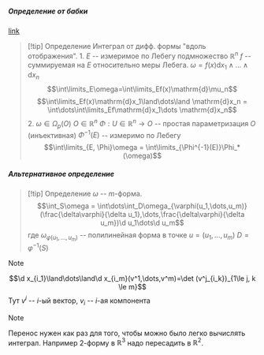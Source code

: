 ##### Определение от бабки
[link](https://www.youtube.com/live/g8uC3KgYg_M?si=Ug5q_RdV0h0cJzbJ&t=9772)
>[!tip] Определение
>Интеграл от дифф. формы "вдоль отображения".
>1.
>$E$ -- измеримое по Лебегу подмножество $\mathbb{R}^n$ 
>$f$ -- суммируемая на $E$ относительно меры Лебега.
>$\omega = f(x)\mathrm{d}x_1\land\dots\land \mathrm{d}x_n$
> $$\int\limits_E\omega=\int\limits_Ef(x)\mathrm{d}\mu_n$$
> $$\int\limits_Ef(x)\mathrm{d}x_1\land\dots\land \mathrm{d}x_n = \int\dots\int\limits_Ef\mathrm{d}x_1\dots \mathrm{d}x_n$$
> 2.
> $\omega\in\Omega_p(O)$
> $O\in\mathbb{R}^n$
> $\Phi : U \in \mathbb{R}^n \rightarrow O$ -- простая параметризация $O$ (инъективная)
> $\Phi^{-1}(E)$ -- измеримо по Лебегу
>$$\int\limits_{E, \Phi}\omega = \int\limits_{\Phi^{-1}(E)}\Phi_*(\omega)$$
##### Альтернативное определение
>[!tip] Определение 
>$\omega$ -- $m$-форма.
>$$\int_S\omega = \int\dots\int_D\omega_{\varphi(u_1,\dots,u_m)}(\frac{\delta\varphi}{\delta u_1},\dots,\frac{\delta\varphi}{\delta u_m})\d u_1\dots\d u_m$$
>где $\omega_{\varphi(u_1,\dots,u_m)}$ -- полилинейная форма в точке $u=(u_1,\dots,u_m)$
>$D=\varphi^{-1}(S)$



>[!note]
>$$\d x_{i_1}\land\dots\land\d x_{i_m}(v^1,\dots,v^m)=\det (v^j_{i_k})_{1\le j, k \le m}$$
>Тут $v^i$ -- $i$-ый вектор, $v_i$ -- $i$-ая компонента 

>[!note]
>Перенос нужен как раз для того, чтобы можно было легко вычислять интеграл. Например 2-форму в $\mathbb{R}^3$ надо пересадить в $\mathbb{R}^2$.
